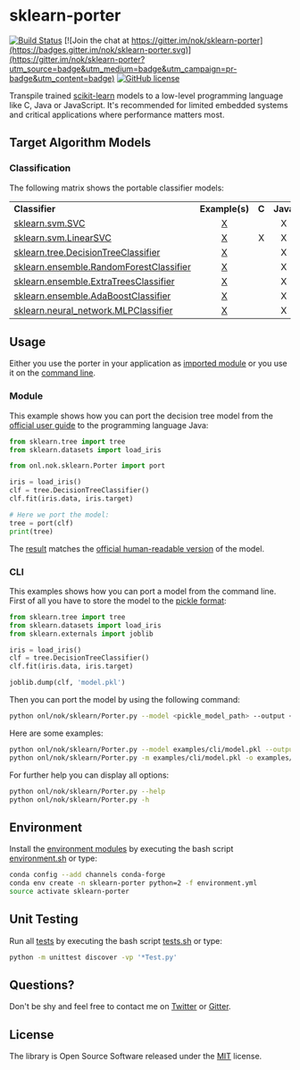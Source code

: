 
# sklearn-porter

[![Build Status](https://img.shields.io/travis/nok/sklearn-porter/master.svg)](https://travis-ci.org/nok/sklearn-porter)
[![Join the chat at https://gitter.im/nok/sklearn-porter](https://badges.gitter.im/nok/sklearn-porter.svg)](https://gitter.im/nok/sklearn-porter?utm_source=badge&utm_medium=badge&utm_campaign=pr-badge&utm_content=badge)
[![GitHub license](https://img.shields.io/badge/license-MIT-blue.svg)](https://raw.githubusercontent.com/nok/scikit-learn-model-porting/master/LICENSE.txt)

Transpile trained [scikit-learn](https://github.com/scikit-learn/scikit-learn) models to a low-level programming language like C, Java or JavaScript. It's recommended for limited embedded systems and critical applications where performance matters most.


## Target Algorithm Models

### Classification

The following matrix shows the portable classifier models:

<table>
    <tbody>
        <tr>
            <td width="32%"><strong>Classifier</strong></td>
            <td align="center" width="17%"><strong>Example(s)</strong></td>
            <td align="center" width="17%"><strong>C</strong></td>
            <td align="center" width="17%"><strong>Java</strong></td>
            <td align="center" width="17%"><strong>JavaScript</strong></td>
        </tr>
        <tr>
            <td><a href="http://scikit-learn.org/0.18/modules/generated/sklearn.svm.SVC.html">sklearn.svm.SVC</a></td>
            <td align="center"><a href="examples/classifier/SVC/java_predict.py">X</a></td>
            <td align="center"></td>
            <td align="center">X</td>
            <td align="center"></td>
        </tr>
        <tr>
            <td><a href="http://scikit-learn.org/0.18/modules/generated/sklearn.svm.LinearSVC.html">sklearn.svm.LinearSVC</a></td>
            <td align="center"><a href="examples/classifier/LinearSVC/java_predict.py">X</a></td>
            <td align="center">X</td>
            <td align="center">X</td>
            <td align="center">X</td>
        </tr>
        <tr>
            <td><a href="http://scikit-learn.org/0.18/modules/generated/sklearn.tree.DecisionTreeClassifier.html">sklearn.tree.DecisionTreeClassifier</a></td>
            <td align="center"><a href="examples/classifier/DecisionTreeClassifier/java_predict.py">X</a></td>
            <td align="center"></td>
            <td align="center">X</td>
            <td align="center">X</td>
        </tr>
        <tr>
            <td><a href="http://scikit-learn.org/0.18/modules/generated/sklearn.ensemble.RandomForestClassifier.html">sklearn.ensemble.RandomForestClassifier</a></td>
            <td align="center"><a href="examples/classifier/RandomForestClassifier/java_predict.py">X</a></td>
            <td align="center"></td>
            <td align="center">X</td>
            <td align="center">X</td>
        </tr>
        <tr>
            <td><a href="http://scikit-learn.org/0.18/modules/generated/sklearn.ensemble.ExtraTreesClassifier.html">sklearn.ensemble.ExtraTreesClassifier</a></td>
            <td align="center"><a href="examples/classifier/ExtraTreesClassifier/java_predict.py">X</a></td>
            <td align="center"></td>
            <td align="center">X</td>
            <td align="center">X</td>
        </tr>
        <tr>
            <td><a href="http://scikit-learn.org/0.18/modules/generated/sklearn.ensemble.AdaBoostClassifier.html">sklearn.ensemble.AdaBoostClassifier</a></td>
            <td align="center"><a href="examples/classifier/AdaBoostClassifier/java_predict.py">X</a></td>
            <td align="center"></td>
            <td align="center">X</td>
            <td align="center">X</td>
        </tr>
        <tr>
            <td><a href="http://scikit-learn.org/0.18/modules/generated/sklearn.neural_network.MLPClassifier.html">sklearn.neural_network.MLPClassifier</a></td>
            <td align="center"><a href="examples/classifier/MLPClassifier/java_predict.py">X</a></td>
            <td align="center"></td>
            <td align="center">X</td>
            <td align="center"></td>
        </tr>
    </tbody>
</table>

<!--
### ~~Regression~~
The following matrix shows the portable regression models:
-->


## Usage

Either you use the porter in your application as [imported module](#module) or you use it on the [command line](#cli). 


### Module

This example shows how you can port the decision tree model from the [official user guide](http://scikit-learn.org/0.17/modules/tree.html#classification) to the programming language Java:

```python
from sklearn.tree import tree
from sklearn.datasets import load_iris

from onl.nok.sklearn.Porter import port

iris = load_iris()
clf = tree.DecisionTreeClassifier()
clf.fit(iris.data, iris.target)

# Here we port the model:
tree = port(clf)
print(tree)
```

The [result](examples/classifier/decisiontree_predict.py) matches the [official human-readable version](http://scikit-learn.org/stable/_images/iris.svg) of the model.


### CLI

This examples shows how you can port a model from the command line. First of all you have to store the model to the [pickle format](http://scikit-learn.org/stable/modules/model_persistence.html#persistence-example):

```python
from sklearn.tree import tree
from sklearn.datasets import load_iris
from sklearn.externals import joblib

iris = load_iris()
clf = tree.DecisionTreeClassifier()
clf.fit(iris.data, iris.target)

joblib.dump(clf, 'model.pkl')
```

Then you can port the model by using the following command:

```sh
python onl/nok/sklearn/Porter.py --model <pickle_model_path> --output <output_file_path> [--language {c,java,js}]
```

Here are some examples:

```sh
python onl/nok/sklearn/Porter.py --model examples/cli/model.pkl --output examples/cli/Model.java --language java
python onl/nok/sklearn/Porter.py -m examples/cli/model.pkl -o examples/cli/Model.java -l java
```

For further help you can display all options:

```sh
python onl/nok/sklearn/Porter.py --help
python onl/nok/sklearn/Porter.py -h
```


## Environment

Install the [environment modules](environment.yml) by executing the bash script [environment.sh](environment.sh) or type:

```sh
conda config --add channels conda-forge
conda env create -n sklearn-porter python=2 -f environment.yml
source activate sklearn-porter
```

## Unit Testing

Run all [tests](tests) by executing the bash script [tests.sh](tests.sh) or type:

```sh
python -m unittest discover -vp '*Test.py'
```


## Questions?

Don't be shy and feel free to contact me on [Twitter](https://twitter.com/darius_morawiec) or [Gitter](https://gitter.im/nok/sklearn-porter).


## License

The library is Open Source Software released under the [MIT](license.txt) license.